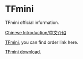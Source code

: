 # TFmini

TFmini official information. 

[Chinese Introduction/中文介绍](/README_CN.md)

[TFmini](http://benewake.com/en/tfmini.html), you can find order link here.  

[TFmini download](http://benewake.com/en/down.html).  

  



